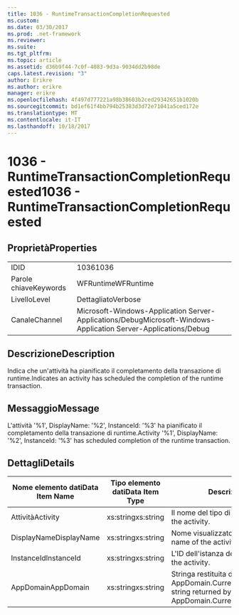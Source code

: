 ```yaml
---
title: 1036 - RuntimeTransactionCompletionRequested
ms.custom: 
ms.date: 03/30/2017
ms.prod: .net-framework
ms.reviewer: 
ms.suite: 
ms.tgt_pltfrm: 
ms.topic: article
ms.assetid: d36b9f44-7c0f-4083-9d3a-9034dd2b98de
caps.latest.revision: "3"
author: Erikre
ms.author: erikre
manager: erikre
ms.openlocfilehash: 4f497d777221a98b38603b2ced29342651b1020b
ms.sourcegitcommit: bd1ef61f4bb794b25383d3d72e71041a5ced172e
ms.translationtype: MT
ms.contentlocale: it-IT
ms.lasthandoff: 10/18/2017
---
```

# <a name="1036---runtimetransactioncompletionrequested"></a><span data-ttu-id="85bc2-102">1036 - RuntimeTransactionCompletionRequested</span><span class="sxs-lookup"><span data-stu-id="85bc2-102">1036 - RuntimeTransactionCompletionRequested</span></span>
## <a name="properties"></a><span data-ttu-id="85bc2-103">Proprietà</span><span class="sxs-lookup"><span data-stu-id="85bc2-103">Properties</span></span>  
  
|||  
|-|-|  
|<span data-ttu-id="85bc2-104">ID</span><span class="sxs-lookup"><span data-stu-id="85bc2-104">ID</span></span>|<span data-ttu-id="85bc2-105">1036</span><span class="sxs-lookup"><span data-stu-id="85bc2-105">1036</span></span>|  
|<span data-ttu-id="85bc2-106">Parole chiave</span><span class="sxs-lookup"><span data-stu-id="85bc2-106">Keywords</span></span>|<span data-ttu-id="85bc2-107">WFRuntime</span><span class="sxs-lookup"><span data-stu-id="85bc2-107">WFRuntime</span></span>|  
|<span data-ttu-id="85bc2-108">Livello</span><span class="sxs-lookup"><span data-stu-id="85bc2-108">Level</span></span>|<span data-ttu-id="85bc2-109">Dettagliato</span><span class="sxs-lookup"><span data-stu-id="85bc2-109">Verbose</span></span>|  
|<span data-ttu-id="85bc2-110">Canale</span><span class="sxs-lookup"><span data-stu-id="85bc2-110">Channel</span></span>|<span data-ttu-id="85bc2-111">Microsoft-Windows-Application Server-Applications/Debug</span><span class="sxs-lookup"><span data-stu-id="85bc2-111">Microsoft-Windows-Application Server-Applications/Debug</span></span>|  
  
## <a name="description"></a><span data-ttu-id="85bc2-112">Descrizione</span><span class="sxs-lookup"><span data-stu-id="85bc2-112">Description</span></span>  
 <span data-ttu-id="85bc2-113">Indica che un'attività ha pianificato il completamento della transazione di runtime.</span><span class="sxs-lookup"><span data-stu-id="85bc2-113">Indicates an activity has scheduled the completion of the runtime transaction.</span></span>  
  
## <a name="message"></a><span data-ttu-id="85bc2-114">Messaggio</span><span class="sxs-lookup"><span data-stu-id="85bc2-114">Message</span></span>  
 <span data-ttu-id="85bc2-115">L'attività '%1', DisplayName: '%2', InstanceId: '%3' ha pianificato il completamento della transazione di runtime.</span><span class="sxs-lookup"><span data-stu-id="85bc2-115">Activity '%1', DisplayName: '%2', InstanceId: '%3' has scheduled completion of the runtime transaction.</span></span>  
  
## <a name="details"></a><span data-ttu-id="85bc2-116">Dettagli</span><span class="sxs-lookup"><span data-stu-id="85bc2-116">Details</span></span>  
  
|<span data-ttu-id="85bc2-117">Nome elemento dati</span><span class="sxs-lookup"><span data-stu-id="85bc2-117">Data Item Name</span></span>|<span data-ttu-id="85bc2-118">Tipo elemento dati</span><span class="sxs-lookup"><span data-stu-id="85bc2-118">Data Item Type</span></span>|<span data-ttu-id="85bc2-119">Descrizione</span><span class="sxs-lookup"><span data-stu-id="85bc2-119">Description</span></span>|  
|--------------------|--------------------|-----------------|  
|<span data-ttu-id="85bc2-120">Attività</span><span class="sxs-lookup"><span data-stu-id="85bc2-120">Activity</span></span>|<span data-ttu-id="85bc2-121">xs:string</span><span class="sxs-lookup"><span data-stu-id="85bc2-121">xs:string</span></span>|<span data-ttu-id="85bc2-122">Il nome del tipo di attività.</span><span class="sxs-lookup"><span data-stu-id="85bc2-122">The type name of the activity.</span></span>|  
|<span data-ttu-id="85bc2-123">DisplayName</span><span class="sxs-lookup"><span data-stu-id="85bc2-123">DisplayName</span></span>|<span data-ttu-id="85bc2-124">xs:string</span><span class="sxs-lookup"><span data-stu-id="85bc2-124">xs:string</span></span>|<span data-ttu-id="85bc2-125">Nome visualizzato dell'attività.</span><span class="sxs-lookup"><span data-stu-id="85bc2-125">The display name of the activity.</span></span>|  
|<span data-ttu-id="85bc2-126">InstanceId</span><span class="sxs-lookup"><span data-stu-id="85bc2-126">InstanceId</span></span>|<span data-ttu-id="85bc2-127">xs:string</span><span class="sxs-lookup"><span data-stu-id="85bc2-127">xs:string</span></span>|<span data-ttu-id="85bc2-128">L'ID dell'istanza dell'attività.</span><span class="sxs-lookup"><span data-stu-id="85bc2-128">The instance id of the activity.</span></span>|  
|<span data-ttu-id="85bc2-129">AppDomain</span><span class="sxs-lookup"><span data-stu-id="85bc2-129">AppDomain</span></span>|<span data-ttu-id="85bc2-130">xs:string</span><span class="sxs-lookup"><span data-stu-id="85bc2-130">xs:string</span></span>|<span data-ttu-id="85bc2-131">Stringa restituita da AppDomain.CurrentDomain.FriendlyName.</span><span class="sxs-lookup"><span data-stu-id="85bc2-131">The string returned by AppDomain.CurrentDomain.FriendlyName.</span></span>|
